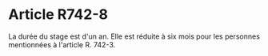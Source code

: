 # Article R742-8

La durée du stage est d'un an. Elle est réduite à six mois pour les personnes mentionnées à l'article R. 742-3.